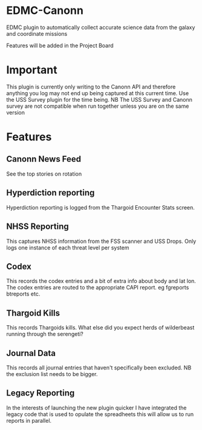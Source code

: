 # EDMC-Canonn
EDMC plugin to automatically collect accurate science data from the galaxy and coordinate missions

Features will be added in the Project Board

# Important

This plugin is currently only writing to the Canonn API and therefore anything you log may not end up being captured at this current time. Use the USS Survey plugin for the time being. NB The USS Survey and Canonn survey are not compatible when run together unless you are on the same version

# Features

## Canonn News Feed
See the top stories on rotation

## Hyperdiction reporting 
Hyperdiction reporting is logged from the Thargoid Encounter Stats screen. 

## NHSS Reporting
This captures NHSS information from the FSS scanner and USS Drops. Only logs one instance of each threat level per system

## Codex
This records the codex entries and a bit of extra info about body and lat lon. The codex entries are routed to the appropriate CAPI report. eg fgreports btreports etc.

## Thargoid Kills 
This records Thargoids kills. What else did you expect herds of wilderbeast running through the serengeti?

## Journal Data
This records all journal entries that haven't specifically been excluded. NB the exclusion list needs to be bigger.

## Legacy Reporting
In the interests of launching the new plugin quicker I have integrated the legacy code that is used to opulate the spreadheets this will allow us to run reports in parallel. 
